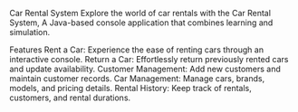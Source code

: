 Car Rental System
Explore the world of car rentals with the Car Rental System, 
A Java-based console application that combines learning and simulation. 

Features
Rent a Car: Experience the ease of renting cars through an interactive console. 
Return a Car: Effortlessly return previously rented cars and update availability. 
Customer Management: Add new customers and maintain customer records. 
Car Management: Manage cars, brands, models, and pricing details.
Rental History: Keep track of rentals, customers, and rental durations.
